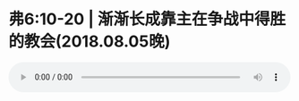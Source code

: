 # 弗6:10-20 | 渐渐长成靠主在争战中得胜的教会(2018.08.05晚)

<audio style="width: 100%;" preload="false" controls controlslist="nodownload"><source src="//cdn.wechat.edu.pl/audio/mp3/old/26372.mp3" type="audio/mpeg">Your browser does not support the audio element.</audio>


